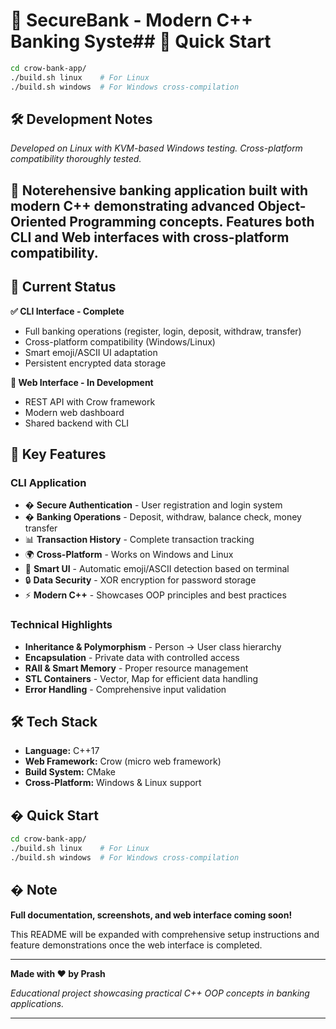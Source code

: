 # 🏦 SecureBank - Modern C++ Banking Syste## 🚀 Quick Start

```bash
cd crow-bank-app/
./build.sh linux    # For Linux
./build.sh windows  # For Windows cross-compilation
```

## 🛠️ Development Notes

_Developed on Linux with KVM-based Windows testing. Cross-platform compatibility thoroughly tested._

## 📝 Noterehensive banking application built with modern C++ demonstrating advanced Object-Oriented Programming concepts. Features both CLI and Web interfaces with cross-platform compatibility.

## 🚀 Current Status

**✅ CLI Interface - Complete**

- Full banking operations (register, login, deposit, withdraw, transfer)
- Cross-platform compatibility (Windows/Linux)
- Smart emoji/ASCII UI adaptation
- Persistent encrypted data storage

**🔄 Web Interface - In Development**

- REST API with Crow framework
- Modern web dashboard
- Shared backend with CLI

## 🎯 Key Features

### CLI Application

- � **Secure Authentication** - User registration and login system
- � **Banking Operations** - Deposit, withdraw, balance check, money transfer
- 📊 **Transaction History** - Complete transaction tracking
- 🌍 **Cross-Platform** - Works on Windows and Linux
- 🎨 **Smart UI** - Automatic emoji/ASCII detection based on terminal
- 🔒 **Data Security** - XOR encryption for password storage
- ⚡ **Modern C++** - Showcases OOP principles and best practices

### Technical Highlights

- **Inheritance & Polymorphism** - Person → User class hierarchy
- **Encapsulation** - Private data with controlled access
- **RAII & Smart Memory** - Proper resource management
- **STL Containers** - Vector, Map for efficient data handling
- **Error Handling** - Comprehensive input validation

## 🛠️ Tech Stack

- **Language:** C++17
- **Web Framework:** Crow (micro web framework)
- **Build System:** CMake
- **Cross-Platform:** Windows & Linux support

## � Quick Start

```bash
cd crow-bank-app/
./build.sh linux    # For Linux
./build.sh windows  # For Windows cross-compilation
```

## � Note

**Full documentation, screenshots, and web interface coming soon!**

This README will be expanded with comprehensive setup instructions and feature demonstrations once the web interface is completed.

---

**Made with ❤️ by Prash**

_Educational project showcasing practical C++ OOP concepts in banking applications._

---
